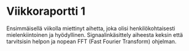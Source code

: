 # Viikkoraportti 1 

Ensimmäisellä viikolla miettinyt aihetta, joka olisi henkilökohtaisesti mielenkiintoinen ja hyödyllinen.
Signaalinkäsittely aiheesta keksin että tarvitsisin helpon ja nopean FFT (Fast Fourier Transform) ohjelman.
 
